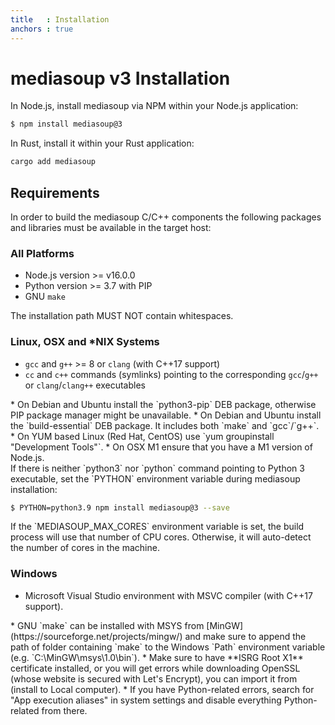 ```yaml
---
title   : Installation
anchors : true
---
```



# mediasoup v3 Installation

In Node.js, install mediasoup via NPM within your Node.js application:

```bash
$ npm install mediasoup@3
```

In Rust, install it within your Rust application:

```bash
cargo add mediasoup
```


## Requirements

In order to build the mediasoup C/C++ components the following packages and libraries must be available in the target host:

### All Platforms

* Node.js version >= v16.0.0
* Python version >= 3.7 with PIP
* GNU `make`

<div markdown="1" class="note warn">
The installation path MUST NOT contain whitespaces.
</div>


### Linux, OSX and *NIX Systems

* `gcc` and `g++` >= 8 or `clang` (with C++17 support)
* `cc` and `c++` commands (symlinks) pointing to the corresponding `gcc`/`g++` or `clang`/`clang++` executables

<div markdown="1" class="note">
* On Debian and Ubuntu install the `python3-pip` DEB package, otherwise PIP package manager might be unavailable.
* On Debian and Ubuntu install the `build-essential` DEB package. It includes both `make` and `gcc`/`g++`.
* On YUM based Linux (Red Hat, CentOS) use `yum groupinstall "Development Tools"`.
* On OSX M1 ensure that you have a M1 version of Node.js.
</div>

<div markdown="1" class="note">
If there is neither `python3` nor `python` command pointing to Python 3 executable, set the `PYTHON` environment variable during mediasoup installation:

```bash
$ PYTHON=python3.9 npm install mediasoup@3 --save
```
</div>

<div markdown="1" class="note">
If the `MEDIASOUP_MAX_CORES` environment variable is set, the build process will use that number of CPU cores. Otherwise, it will auto-detect the number of cores in the machine.
</div>


### Windows

* Microsoft Visual Studio environment with MSVC compiler (with C++17 support).

<div markdown="1" class="note">
* GNU `make` can be installed with MSYS from [MinGW](https://sourceforge.net/projects/mingw/) and make sure to append the path of folder containing `make` to the Windows `Path` environment variable (e.g. `C:\MinGW\msys\1.0\bin`).
* Make sure to have **ISRG Root X1** certificate installed, or you will get errors while downloading OpenSSL (whose website is secured with Let's Encrypt), you can import it from <https://letsencrypt.org/certs/isrgrootx1.der> (install to Local computer).
* If you have Python-related errors, search for "App execution aliases" in system settings and disable everything Python-related from there.
</div>
